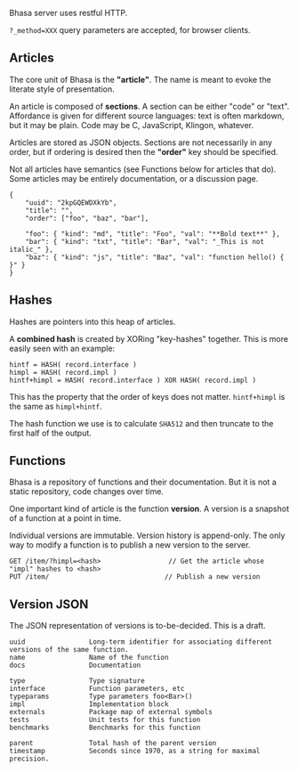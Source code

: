 Bhasa server uses restful HTTP.

`?_method=XXX` query parameters are accepted, for browser clients.

## Articles

The core unit of Bhasa is the **"article"**. The name is meant to evoke the literate style of presentation.

An article is composed of **sections**. A section can be either "code" or "text". Affordance is given for different source languages: text is often markdown, but it may be plain. Code may be C, JavaScript, Klingon, whatever.

Articles are stored as JSON objects. Sections are not necessarily in any order, but if ordering is desired then the **"order"** key should be specified.

Not all articles have semantics (see Functions below for articles that do). Some articles may be entirely documentation, or a discussion page.

    {
        "uuid": "2kpGQEWDXkYb",
        "title": "",
        "order": ["foo", "baz", "bar"],
        
        "foo": { "kind": "md", "title": "Foo", "val": "**Bold text**" },
        "bar": { "kind": "txt", "title": "Bar", "val": "_This is not italic_" },
        "baz": { "kind": "js", "title": "Baz", "val": "function hello() { }" }
    }

## Hashes

Hashes are pointers into this heap of articles.

A **combined hash** is created by XORing "key-hashes" together. This is more easily seen with an example:

    hintf = HASH( record.interface )
    himpl = HASH( record.impl )
    hintf+himpl = HASH( record.interface ) XOR HASH( record.impl )

This has the property that the order of keys does not matter. `hintf+himpl` is the same as `himpl+hintf`. 

The hash function we use is to calculate `SHA512` and then truncate to the first half of the output.

## Functions

Bhasa is a repository of functions and their documentation. But it is not a static repository, code changes over time.

One important kind of article is the function **version**. A version is a snapshot of a function at a point in time.

Individual versions are immutable. Version history is append-only. The only way to modify a function is to publish a new version to the server.

    GET /item/?himpl=<hash>                 // Get the article whose "impl" hashes to <hash>
    PUT /item/                             // Publish a new version

## Version JSON

The JSON representation of versions is to-be-decided. This is a draft.

    uuid                Long-term identifier for associating different versions of the same function.
    name                Name of the function
    docs                Documentation
    
    type                Type signature
    interface           Function parameters, etc
    typeparams          Type parameters foo<Bar>()
    impl                Implementation block
    externals           Package map of external symbols
    tests               Unit tests for this function
    benchmarks          Benchmarks for this function
    
    parent              Total hash of the parent version
    timestamp           Seconds since 1970, as a string for maximal precision.    
